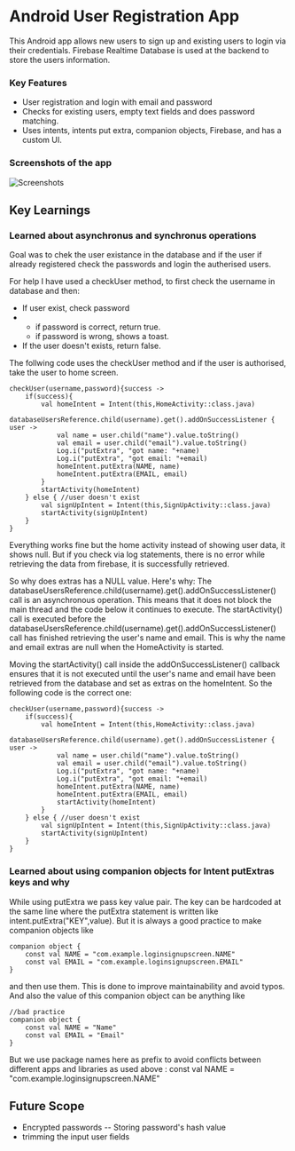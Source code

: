 # Android User Registration App

This Android app allows new users to sign up and existing users to login via their credentials. Firebase Realtime Database is used at the backend to store the users information.

### Key Features
- User registration and login with email and password
- Checks for existing users, empty text fields and does password matching.
- Uses intents, intents put extra, companion objects, Firebase, and has a custom UI.

### Screenshots of the app
![Screenshots](https://github.com/puneetchhabra22/User-Registration-Android-App/assets/142248901/1d2a976c-090e-4d3e-904e-373dd69f01f9)

## Key Learnings

### Learned about asynchronus and synchronus operations

Goal was to chek the user existance in the database and if the user if already registered check the passwords and login the autherised users.

For help I have used a checkUser method, to first check the username in database and then:
- If user exist, check password
- - if password is correct, return true.
  - if password is wrong, shows a toast.
- If the user doesn't exists, return false.

The follwing code uses the checkUser method and if the user is authorised, take the user to home screen.  
```
checkUser(username,password){success ->
    if(success){
        val homeIntent = Intent(this,HomeActivity::class.java)
        databaseUsersReference.child(username).get().addOnSuccessListener { user ->
            val name = user.child("name").value.toString()
            val email = user.child("email").value.toString()
            Log.i("putExtra", "got name: "+name)
            Log.i("putExtra", "got email: "+email)
            homeIntent.putExtra(NAME, name)
            homeIntent.putExtra(EMAIL, email)
        }
        startActivity(homeIntent)
    } else { //user doesn't exist
        val signUpIntent = Intent(this,SignUpActivity::class.java)
        startActivity(signUpIntent)
    }
}
```
Everything works fine but the home activity instead of showing user data, it shows null. But if you check via log statements, there is no error while retrieving the data from firebase, it is successfully retrieved.

So why does extras has a NULL value. Here's why:
The databaseUsersReference.child(username).get().addOnSuccessListener() call is an asynchronous operation. This means that it does not block the main thread and the code below it continues to execute.
The startActivity() call is executed before the databaseUsersReference.child(username).get().addOnSuccessListener() call has finished retrieving the user's name and email. This is why the name and email extras are null when the HomeActivity is started.

Moving the startActivity() call inside the addOnSuccessListener() callback ensures that it is not executed until the user's name and email have been retrieved from the database and set as extras on the homeIntent. So the following code is the correct one:
```
checkUser(username,password){success ->
    if(success){
        val homeIntent = Intent(this,HomeActivity::class.java)
        databaseUsersReference.child(username).get().addOnSuccessListener { user ->
            val name = user.child("name").value.toString()
            val email = user.child("email").value.toString()
            Log.i("putExtra", "got name: "+name)
            Log.i("putExtra", "got email: "+email)
            homeIntent.putExtra(NAME, name)
            homeIntent.putExtra(EMAIL, email)
            startActivity(homeIntent)
        }
    } else { //user doesn't exist
        val signUpIntent = Intent(this,SignUpActivity::class.java)
        startActivity(signUpIntent)
    }
}
```
### Learned about using companion objects for Intent putExtras keys and why
While using putExtra we pass key value pair. The key can be hardcoded at the same line where the putExtra statement is written like intent.putExtra("KEY",value). But it is always a good practice to make companion objects like 
```
companion object {
    const val NAME = "com.example.loginsignupscreen.NAME"
    const val EMAIL = "com.example.loginsignupscreen.EMAIL"
}
```
and then use them. This is done to improve maintainability and avoid typos. And also the value of this companion object can be anything like

```
//bad practice
companion object {
    const val NAME = "Name"
    const val EMAIL = "Email"
}
```
But we use package names here as prefix to avoid conflicts between different apps and libraries as used above : const val NAME = "com.example.loginsignupscreen.NAME"

## Future Scope
- Encrypted passwords
-- Storing password's hash value
- trimming the input user fields
